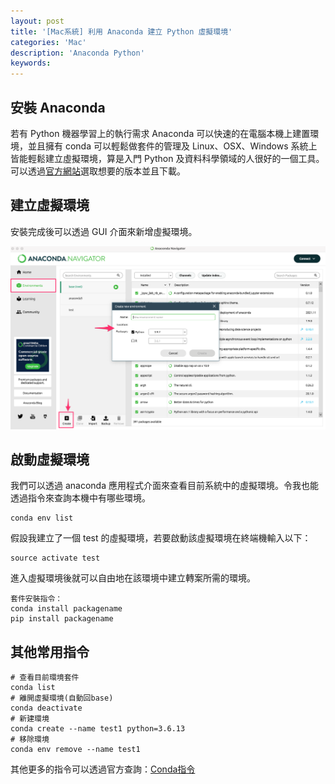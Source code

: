 ```yaml
---
layout: post
title: '[Mac系統] 利用 Anaconda 建立 Python 虛擬環境'
categories: 'Mac'
description: 'Anaconda Python'
keywords:
---
```


## 安裝 Anaconda
若有 Python 機器學習上的執行需求 Anaconda 可以快速的在電腦本機上建置環境，並且擁有 conda 可以輕鬆做套件的管理及 Linux、OSX、Windows 系統上皆能輕鬆建立虛擬環境，算是入門 Python 及資料科學領域的人很好的一個工具。可以透過[官方網站](https://www.anaconda.com/products/individual)選取想要的版本並且下載。

## 建立虛擬環境
安裝完成後可以透過 GUI 介面來新增虛擬環境。

![](/images/posts/mac/2022/img1110216-1.png)

## 啟動虛擬環境
我們可以透過 anaconda 應用程式介面來查看目前系統中的虛擬環境。令我也能透過指令來查詢本機中有哪些環境。

```
conda env list
``` 

假設我建立了一個 test 的虛擬環境，若要啟動該虛擬環境在終端機輸入以下：

```
source activate test
```

進入虛擬環境後就可以自由地在該環境中建立轉案所需的環境。

```
套件安裝指令：
conda install packagename
pip install packagename
```

## 其他常用指令

```
# 查看目前環境套件
conda list
# 離開虛擬環境(自動回base)
conda deactivate
# 新建環境
conda create --name test1 python=3.6.13
# 移除環境
conda env remove --name test1
```

其他更多的指令可以透過官方查詢：[Conda指令](https://docs.conda.io/projects/conda/en/latest/index.html)
